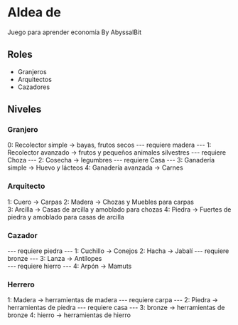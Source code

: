 

# Aldea de  

Juego para aprender economía
By AbyssalBit

## Roles

* Granjeros
* Arquitectos
* Cazadores

## Niveles

### Granjero

0: Recolector simple -> bayas, frutos secos
--- requiere madera ---
1: Recolector avanzado -> frutos y pequeños animales silvestres
--- requiere Choza ---
2: Cosecha  -> legumbres
--- requiere Casa ---
3: Ganadería simple -> Huevo y lácteos
4: Ganadería avanzada -> Carnes

### Arquitecto


1: Cuero -> Carpas
2: Madera -> Chozas y Muebles para carpas  
3: Arcilla -> Casas de arcilla y amoblado para chozas
4: Piedra -> Fuertes de piedra y amoblado para casas de arcilla

### Cazador

--- requiere piedra ---
1: Cuchillo -> Conejos
2: Hacha -> Jabalí
--- requiere bronze ---
3: Lanza -> Antílopes   
--- requiere hierro ---
4: Arpón -> Mamuts

### Herrero

1: Madera -> herramientas de madera
--- requiere carpa ---
2: Piedra -> herramientas de piedra
--- requiere casa ---
3: bronze -> herramientas de bronze
4: hierro -> herramientas de hierro
